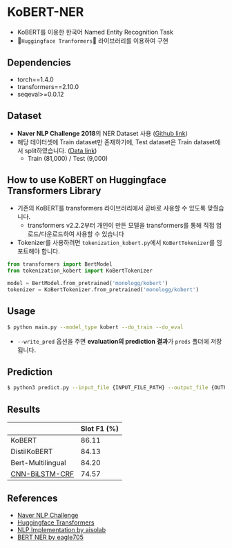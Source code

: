 # KoBERT-NER

- KoBERT를 이용한 한국어 Named Entity Recognition Task
- 🤗`Huggingface Tranformers`🤗 라이브러리를 이용하여 구현

## Dependencies

- torch==1.4.0
- transformers==2.10.0
- seqeval>=0.0.12

## Dataset

- **Naver NLP Challenge 2018**의 NER Dataset 사용 ([Github link](https://github.com/naver/nlp-challenge))
- 해당 데이터셋에 Train dataset만 존재하기에, Test dataset은 Train dataset에서 split하였습니다. ([Data link](https://github.com/aisolab/nlp_implementation/tree/master/Bidirectional_LSTM-CRF_Models_for_Sequence_Tagging/data))
  - Train (81,000) / Test (9,000)

## How to use KoBERT on Huggingface Transformers Library

- 기존의 KoBERT를 transformers 라이브러리에서 곧바로 사용할 수 있도록 맞췄습니다.
  - transformers v2.2.2부터 개인이 만든 모델을 transformers를 통해 직접 업로드/다운로드하여 사용할 수 있습니다
- Tokenizer를 사용하려면 `tokenization_kobert.py`에서 `KoBertTokenizer`를 임포트해야 합니다.

```python
from transformers import BertModel
from tokenization_kobert import KoBertTokenizer

model = BertModel.from_pretrained('monologg/kobert')
tokenizer = KoBertTokenizer.from_pretrained('monologg/kobert')
```

## Usage

```bash
$ python main.py --model_type kobert --do_train --do_eval
```

- `--write_pred` 옵션을 주면 **evaluation의 prediction 결과**가 `preds` 폴더에 저장됩니다.

## Prediction

```bash
$ python3 predict.py --input_file {INPUT_FILE_PATH} --output_file {OUTPUT_FILE_PATH} --model_dir {SAVED_CKPT_PATH}
```

## Results

|                                                                  | Slot F1 (%) |
| ---------------------------------------------------------------- | ----------- |
| KoBERT                                                           | 86.11       |
| DistilKoBERT                                                     | 84.13       |
| Bert-Multilingual                                                | 84.20       |
| [CNN-BiLSTM-CRF](https://github.com/monologg/korean-ner-pytorch) | 74.57       |

## References

- [Naver NLP Challenge](https://github.com/naver/nlp-challenge)
- [Huggingface Transformers](https://github.com/huggingface/transformers)
- [NLP Implementation by aisolab](https://github.com/aisolab/nlp_implementation)
- [BERT NER by eagle705](https://github.com/eagle705/pytorch-bert-crf-ner)
